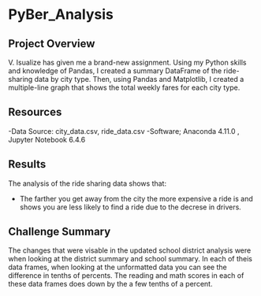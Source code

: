 # PyBer_Analysis

## Project Overview
V. Isualize has given me a brand-new assignment. Using my Python skills and knowledge of Pandas, I created a summary DataFrame of the ride-sharing data by city type. Then, using Pandas and Matplotlib, I created a multiple-line graph that shows the total weekly fares for each city type.


## Resources
-Data Source: city_data.csv, ride_data.csv
-Software; Anaconda 4.11.0 , Jupyter Notebook 6.4.6

## Results
The analysis of the ride sharing data shows that:
- The farther you get away from the city the more expensive a ride is and shows you are less likely to find a ride due to the decrese in drivers.
    
 

## Challenge Summary
The changes that were visable in the updated school district analysis were when looking at the district summary and school summary. In each of theis data frames, when looking at the unformatted data you can see the difference in tenths of percents. The reading and math scores in each of these data frames does down by the a few tenths of a percent.
